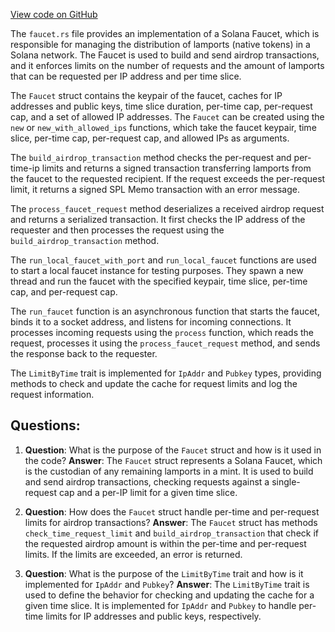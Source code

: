 [View code on GitHub](https://github.com/solana-labs/solana/blob/master/faucet/src/faucet.rs)

The `faucet.rs` file provides an implementation of a Solana Faucet, which is responsible for managing the distribution of lamports (native tokens) in a Solana network. The Faucet is used to build and send airdrop transactions, and it enforces limits on the number of requests and the amount of lamports that can be requested per IP address and per time slice.

The `Faucet` struct contains the keypair of the faucet, caches for IP addresses and public keys, time slice duration, per-time cap, per-request cap, and a set of allowed IP addresses. The `Faucet` can be created using the `new` or `new_with_allowed_ips` functions, which take the faucet keypair, time slice, per-time cap, per-request cap, and allowed IPs as arguments.

The `build_airdrop_transaction` method checks the per-request and per-time-ip limits and returns a signed transaction transferring lamports from the faucet to the requested recipient. If the request exceeds the per-request limit, it returns a signed SPL Memo transaction with an error message.

The `process_faucet_request` method deserializes a received airdrop request and returns a serialized transaction. It first checks the IP address of the requester and then processes the request using the `build_airdrop_transaction` method.

The `run_local_faucet_with_port` and `run_local_faucet` functions are used to start a local faucet instance for testing purposes. They spawn a new thread and run the faucet with the specified keypair, time slice, per-time cap, and per-request cap.

The `run_faucet` function is an asynchronous function that starts the faucet, binds it to a socket address, and listens for incoming connections. It processes incoming requests using the `process` function, which reads the request, processes it using the `process_faucet_request` method, and sends the response back to the requester.

The `LimitByTime` trait is implemented for `IpAddr` and `Pubkey` types, providing methods to check and update the cache for request limits and log the request information.
## Questions: 
 1. **Question**: What is the purpose of the `Faucet` struct and how is it used in the code?
   **Answer**: The `Faucet` struct represents a Solana Faucet, which is the custodian of any remaining lamports in a mint. It is used to build and send airdrop transactions, checking requests against a single-request cap and a per-IP limit for a given time slice.

2. **Question**: How does the `Faucet` struct handle per-time and per-request limits for airdrop transactions?
   **Answer**: The `Faucet` struct has methods `check_time_request_limit` and `build_airdrop_transaction` that check if the requested airdrop amount is within the per-time and per-request limits. If the limits are exceeded, an error is returned.

3. **Question**: What is the purpose of the `LimitByTime` trait and how is it implemented for `IpAddr` and `Pubkey`?
   **Answer**: The `LimitByTime` trait is used to define the behavior for checking and updating the cache for a given time slice. It is implemented for `IpAddr` and `Pubkey` to handle per-time limits for IP addresses and public keys, respectively.